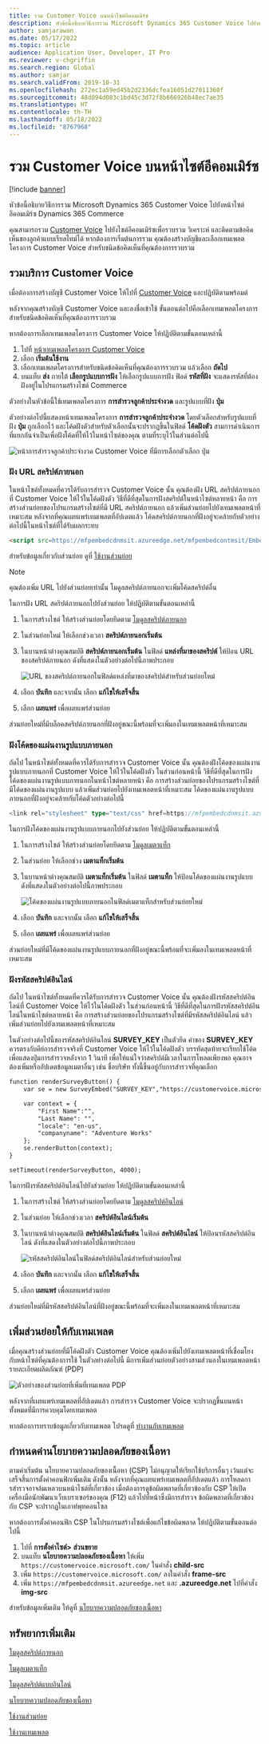 ```yaml
---
title: รวม Customer Voice บนหน้าไซต์อีคอมเมิร์ซ
description: หัวข้อนี้อธิบายวิธีการรวม Microsoft Dynamics 365 Customer Voice ไปยังหน้าไซต์อีคอมเมิร์ซ Dynamics 365 Commerce
author: samjarawan
ms.date: 05/17/2022
ms.topic: article
audience: Application User, Developer, IT Pro
ms.reviewer: v-chgriffin
ms.search.region: Global
ms.author: samjar
ms.search.validFrom: 2019-10-31
ms.openlocfilehash: 272ec1a59ed45b2d2336dcfea16051d27011360f
ms.sourcegitcommit: 48d094d083c1bd45c3d72f8b666926b48ec7ae35
ms.translationtype: HT
ms.contentlocale: th-TH
ms.lasthandoff: 05/18/2022
ms.locfileid: "8767968"
---
```

# <a name="integrate-customer-voice-into-e-commerce-site-pages"></a>รวม Customer Voice บนหน้าไซต์อีคอมเมิร์ซ

[!include [banner](../includes/banner.md)]

หัวข้อนี้อธิบายวิธีการรวม Microsoft Dynamics 365 Customer Voice ไปยังหน้าไซต์อีคอมเมิร์ซ Dynamics 365 Commerce

คุณสามารถรวม [Customer Voice](https://dynamics.microsoft.com/customer-voice/overview/) ไปยังไซต์อีคอมเมิร์ซเพื่อรวบรวม วิเคราะห์ และติดตามข้อคิดเห็นของลูกค้าแบบเรียลไทม์ได้ หากต้องการเริ่มต้นการรวม คุณต้องสร้างบัญชีและเลือกเทมเพลตโครงการ Customer Voice สำหรับชนิดข้อคิดเห็นที่คุณต้องการรวบรวม

## <a name="integrate-the-customer-voice-service"></a>รวมบริการ Customer Voice

เมื่อต้องการสร้างบัญชี Customer Voice ให้ไปที่ [Customer Voice](https://dynamics.microsoft.com/customer-voice/overview/) และปฏิบัติตามพร้อมต์

หลังจากคุณสร้างบัญชี Customer Voice และลงชื่อเข้าใช้ ขั้นตอนต่อไปคือเลือกเทมเพลตโครงการสำหรับชนิดข้อคิดเห็นที่คุณต้องการรวบรวม

หากต้องการเลือกเทมเพลตโครงการ Customer Voice ให้ปฏิบัติตามขั้นตอนเหล่านี้

1. ไปที่ [หน้าเทมเพลตโครงการ Customer Voice](https://customervoice.microsoft.com/Pages/ProjectPage.aspx)
1. เลือก **เริ่มต้นใช้งาน**
1. เลือกเทมเพลตโครงการสำหรับชนิดข้อคิดเห็นที่คุณต้องการรวบรวม แล้วเลือก **ถัดไป**
1. บนแท็บ **ส่ง** ภายใต้ **เลือกรูปแบบการฝัง** ให้เลือกรูปแบบการฝัง ฟิลด์ **รหัสที่ฝัง** จะแสดงรหัสที่ต้องฝังอยู่ในโปรแกรมสร้างไซต์ Commerce

ตัวอย่างในหัวข้อนี้ใช้เทมเพลตโครงการ **การสำรวจลูกค้าประจำงวด** และรูปแบบที่ฝัง **ปุ่ม**

ตัวอย่างต่อไปนี้แสดงหน้าเทมเพลตโครงการ **การสำรวจลูกค้าประจำงวด** โดยตัวเลือกสำหรับรูปแบบที่ฝัง **ปุ่ม** ถูกเลือกไว้ และโค้ดฝังตัวสำหรับตัวเลือกนั้นจะปรากฏขึ้นในฟิลด์ **โค้ดฝังตัว** สามการดำเนินการที่แยกกันจำเป็นเพื่อฝังโค้ดที่ให้ไว้ในหน้าไซต์ของคุณ ตามที่ระบุไว้ในส่วนต่อไปนี้

![หน้าการสำรวจลูกค้าประจำงวด Customer Voice ที่มีการเลือกตัวเลือก ปุ่ม](media/customer-voice-integration-1.png)

### <a name="embed-the-external-script-url"></a>ฝัง URL สคริปต์ภายนอก

ในหน้าไซต์ทั้งหมดที่ควรได้รับการสํารวจ Customer Voice นั้น คุณต้องฝัง URL สคริปต์ภายนอกที่ Customer Voice ให้ไว้ในโค้ดฝังตัว วิธีที่ดีที่สุดในการฝังสคริปต์ในหน้าไซต์หลายหน้า คือ การสร้างส่วนย่อยของโปรแกรมสร้างไซต์ที่มี URL สคริปต์ภายนอก แล้วเพิ่มส่วนย่อยไปยังเทมเพลตหน้าที่เหมาะสม หลังจากที่คุณเผยแพร่เทมเพลตที่อัปเดตแล้ว โค้ดสคริปต์ภายนอกที่ฝังอยู่จะคล้ายกับตัวอย่างต่อไปนี้ในหน้าไซต์ที่ได้รับผลกระทบ

```html
<script src=https://mfpembedcdnmsit.azureedge.net/mfpembedcontmsit/Embed.js type="text/javascript"></script>
```

สำหรับข้อมูลเกี่ยวกับส่วนย่อย ดูที่ [ใช้งานส่วนย่อย](work-with-fragments.md)

> [!NOTE]
> คุณต้องเพิ่ม URL ไปยังส่วนย่อยเท่านั้น โมดูลสคริปต์ภายนอกจะเพิ่มโค้ดสคริปต์อื่น

ในการฝัง URL สคริปต์ภายนอกไปยังส่วนย่อย ให้ปฏิบัติตามขั้นตอนเหล่านี้

1. ในการสร้างไซต์ ให้สร้างส่วนย่อยโดยยึดตาม [โมดูลสคริปต์ภายนอก](script-module.md)
1. ในส่วนย่อยใหม่ ให้เลือกช่วงเวลา **สคริปต์ภายนอกเริ่มต้น**
1. ในบานหน้าต่างคุณสมบัติ **สคริปต์ภายนอกเริ่มต้น** ในฟิลด์ **แหล่งที่มาของสคริปต์** ให้ป้อน URL ของสคริปต์ภายนอก ดังที่แสดงในตัวอย่างต่อไปนี้ภาพประกอบ

    ![URL ของสคริปต์ภายนอกในฟิลด์แหล่งที่มาของสคริปต์สำหรับส่วนย่อยใหม่](media/customer-voice-integration-2.png)

1. เลือก **บันทึก** และจากนั้น เลือก **แก้ไขให้เสร็จสิ้น**
1. เลือก **เผยแพร่** เพื่อเผยแพร่ส่วนย่อย

ส่วนย่อยใหม่ที่มีบล็อคสคริปต์ภายนอกที่ฝังอยู่ขณะนี้พร้อมที่จะเพิ่มลงในเทมเพลตหน้าที่เหมาะสม

### <a name="embed-the-external-style-sheet-code"></a>ฝังโค้ดของแผ่นงานรูปแบบภายนอก

ถัดไป ในหน้าไซต์ทั้งหมดที่ควรได้รับการสํารวจ Customer Voice นั้น คุณต้องฝังโค้ดของแผ่นงานรูปแบบภายนอกที่ Customer Voice ให้ไว้ในโค้ดฝังตัว ในส่วนก่อนหน้านี้ วิธีที่ดีที่สุดในการฝังโค้ดของแผ่นงานรูปแบบภายนอกในหน้าไซต์หลายหน้า คือ การสร้างส่วนย่อยของโปรแกรมสร้างไซต์ที่มีโค้ดของแผ่นงานรูปแบบ แล้วเพิ่มส่วนย่อยไปยังเทมเพลตหน้าที่เหมาะสม โค้ดของแผ่นงานรูปแบบภายนอกที่ฝังอยู่จะคล้ายกับโค้ดตัวอย่างต่อไปนี้

```typescript
<link rel="stylesheet" type="text/css" href=https://mfpembedcdnmsit.azureedge.net/mfpembedcontmsit/Embed.css />
```

ในการฝังโค้ดของแผ่นงานรูปแบบภายนอกไปยังส่วนย่อย ให้ปฏิบัติตามขั้นตอนเหล่านี้

1. ในการสร้างไซต์ ให้สร้างส่วนย่อยโดยยึดตาม [โมดูลเมตาแท็ก](metatags-module.md)
1. ในส่วนย่อย ให้เลือกช่วง **เมตาแท็กเริ่มต้น**
1. ในบานหน้าต่างคุณสมบัติ **เมตาแท็กเริ่มต้น** ในฟิลด์ **เมตาแท็ก** ให้ป้อนโค้ดของแผ่นงานรูปแบบ ดังที่แสดงในตัวอย่างต่อไปนี้ภาพประกอบ

    ![โค้ดของแผ่นงานรูปแบบภายนอกในฟิลด์เมตาแท็กสำหรับส่วนย่อยใหม่](media/customer-voice-integration-3.png)

1. เลือก **บันทึก** และจากนั้น เลือก **แก้ไขให้เสร็จสิ้น**
1. เลือก **เผยแพร่** เพื่อเผยแพร่ส่วนย่อย

ส่วนย่อยใหม่ที่มีโค้ดของแผ่นงานรูปแบบภายนอกที่ฝังอยู่ขณะนี้พร้อมที่จะเพิ่มลงในเทมเพลตหน้าที่เหมาะสม

### <a name="embed-the-inline-script-code"></a>ฝังรหัสสคริปต์อินไลน์ 

ถัดไป ในหน้าไซต์ทั้งหมดที่ควรได้รับการสํารวจ Customer Voice นั้น คุณต้องฝังรหัสสคริปต์อินไลน์ที่ Customer Voice ให้ไว้ในโค้ดฝังตัว ในส่วนก่อนหน้านี้ วิธีที่ดีที่สุดในการฝังรหัสสคริปต์อินไลน์ในหน้าไซต์หลายหน้า คือ การสร้างส่วนย่อยของโปรแกรมสร้างไซต์ที่มีรหัสสคริปต์อินไลน์ แล้วเพิ่มส่วนย่อยไปยังเทมเพลตหน้าที่เหมาะสม

ในตัวอย่างต่อไปนี้ของรหัสสคริปต์อินไลน์ **SURVEY\_KEY** เป็นตัวยึด ค่าของ **SURVEY\_KEY** ควรตรงกับคีย์การสํารวจจริงที่ Customer Voice ให้ไว้ในโค้ดฝังตัว บรรทัดสุดท้ายจะเรียกใช้โค้ดเพื่อแสดงปุ่มการสํารวจหลังจาก 1 วินาที เพื่อให้แน่ใจว่าสคริปต์มีเวลาในการโหลดเพียงพอ คุณอาจต้องเพิ่มหรืออัปเดตข้อมูลเมตาอื่นๆ เช่น ชื่อบริษัท ทั้งนี้ขึ้นอยู่กับการสํารวจที่คุณเลือก

```html
function renderSurveyButton() {
    var se = new SurveyEmbed("SURVEY_KEY","https://customervoice.microsoft.com/","https://mfpembedcdnmsit.azureedge.net/mfpembedcontmsit/","true");

    var context = {
        "First Name":"",
        "Last Name": "",
        "locale": "en-us",
        "companyname": "Adventure Works"
    };
    se.renderButton(context);
}

setTimeout(renderSurveyButton, 4000);
```

ในการฝังรหัสสคริปต์อินไลน์ไปยังส่วนย่อย ให้ปฏิบัติตามขั้นตอนเหล่านี้

1. ในการสร้างไซต์ ให้สร้างส่วนย่อยโดยยึดตาม [โมดูลสคริปต์อินไลน์](script-module.md)
1. ในส่วนย่อย ให้เลือกช่วงเวลา **สคริปต์อินไลน์เริ่มต้น**
1. ในบานหน้าต่างคุณสมบัติ **สคริปต์อินไลน์เริ่มต้น** ในฟิลด์ **สคริปต์อินไลน์** ให้ป้อนรหัสสคริปต์อินไลน์ ดังที่แสดงในตัวอย่างต่อไปนี้ภาพประกอบ

    ![รหัสสคริปต์อินไลน์ในฟิลด์สคริปต์อินไลน์สำหรับส่วนย่อยใหม่](media/customer-voice-integration-4.png)

1. เลือก **บันทึก** และจากนั้น เลือก **แก้ไขให้เสร็จสิ้น**
1. เลือก **เผยแพร่** เพื่อเผยแพร่ส่วนย่อย

ส่วนย่อยใหม่ที่มีรหัสสคริปต์อินไลน์ที่ฝังอยู่ขณะนี้พร้อมที่จะเพิ่มลงในเทมเพลตหน้าที่เหมาะสม

## <a name="add-fragments-to-a-template"></a>เพิ่มส่วนย่อยให้กับเทมเพลต

เมื่อคุณสร้างส่วนย่อยที่มีโค้ดฝังตัว Customer Voice คุณต้องเพิ่มไปยังเทมเพลตหน้าที่เชื่อมโยงกับหน้าไซต์ที่คุณต้องการใช้ ในตัวอย่างต่อไปนี้ มีการเพิ่มส่วนย่อยตัวอย่างสามส่วนลงในเทมเพลตหน้ารายละเอียดผลิตภัณฑ์ (PDP)

![ตัวอย่างของส่วนย่อยที่เพิ่มที่เทมเพลต PDP](media/customer-voice-integration-5.png)

หลังจากที่เผยแพร่เทมเพลตที่อัปเดตแล้ว การสํารวจ Customer Voice จะปรากฏขึ้นบนหน้าทั้งหมดที่มีการควบคุมโดยเทมเพลต

หากต้องการทราบข้อมูลเกี่ยวกับเทมเพลต โปรดดูที่ [ทำงานกับเทมเพลต](work-with-templates.md)

## <a name="configure-content-security-policy"></a>กำหนดค่านโยบายความปลอดภัยของเนื้อหา

ตามค่าเริ่มต้น นโยบายความปลอดภัยของเนื้อหา (CSP) ไม่อนุญาตให้เรียกใช้บริการอื่นๆ เว้นแต่จะเสร็จสิ้นการตั้งค่าคอนฟิกเพิ่มเติม ดังนั้น หลังจากที่คุณเผยแพร่เทมเพลตที่อัปเดตแล้ว การโหลดการสํารวจอาจล้มเหลวบนหน้าไซต์ที่เกี่ยวข้อง เมื่อต้องการดูข้อผิดพลาดที่เกี่ยวข้องกับ CSP ให้เปิดเครื่องมือนักพัฒนาเว็บเบราเซอร์ของคุณ (F12) แล้วไปที่หน้าซึ่งมีการสํารวจ ข้อผิดพลาดที่เกี่ยวข้องกับ CSP จะปรากฏในเอาท์พุทคอนโซล

หากต้องการตั้งค่าคอนฟิก CSP ในโปรแกรมสร้างไซต์เพื่อแก้ไขข้อผิดพลาด ให้ปฏิบัติตามขั้นตอนต่อไปนี้

1. ไปที่ **การตั้งค่าไซต์\> ส่วนขยาย**
1. บนแท็บ **นโยบายความปลอดภัยของเนื้อหา** ให้เพิ่ม `https://customervoice.microsoft.com/` ในคำสั่ง **child-src**
1. เพิ่ม `https://customervoice.microsoft.com/` ลงในคำสั่ง **frame-src**
1. เพิ่ม `https://mfpembedcdnmsit.azureedge.net` และ **.azureedge.net** ไปที่คำสั่ง **img-src**

สำหรับข้อมูลเพิ่มเติม ให้ดูที่ [นโยบายความปลอดภัยของเนื้อหา](manage-csp.md)

## <a name="additional-resources"></a>ทรัพยากรเพิ่มเติม

[โมดูลสคริปต์ภายนอก](script-module.md)

[โมดูลเมตาแท็ก](metatags-module.md)

[โมดูลสคริปต์แบบอินไลน์](script-module.md)

[นโยบายความปลอดภัยของเนื้อหา](manage-csp.md)

[ใช้งานส่วนย่อย](work-with-fragments.md)

[ใช้งานเทมเพลต](work-with-templates.md)
